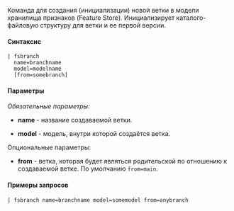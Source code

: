 Команда для создания (инициализации) новой ветки в модели хранилища признаков (Feature Store). Инициализирует каталого-файловую структуру для ветки и ее первой версии.

#### Синтаксис

```
| fsbranch 
  name=branchname
  model=modelname
  [from=somebranch]
```

#### Параметры

_Обязательные параметры_:

- **name** - название создаваемой ветки.

- **model** - модель, внутри которой создаётся ветка.

Опциональные параметры:

- **from** - ветка, которая будет являться родительской по отношению к создаваемой ветке. По
  умолчанию `from=main`.
#### Примеры запросов

```
| fsbranch name=branchname model=somemodel from=anybranch
```